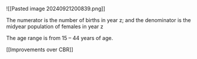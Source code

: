 ![[Pasted image 20240921200839.png]]

The numerator is the number of births in year z; and the denominator is the midyear population of females in year z

The age range is from 15 – 44 years of age.

[[Improvements over CBR]] 